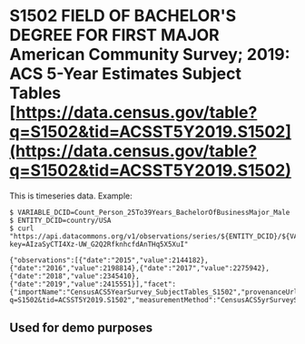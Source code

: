 # S1502 FIELD OF BACHELOR'S DEGREE FOR FIRST MAJOR American Community Survey; 2019: ACS 5-Year Estimates Subject Tables [https://data.census.gov/table?q=S1502&tid=ACSST5Y2019.S1502](https://data.census.gov/table?q=S1502&tid=ACSST5Y2019.S1502)

This is timeseries data. Example:

```
$ VARIABLE_DCID=Count_Person_25To39Years_BachelorOfBusinessMajor_Male
$ ENTITY_DCID=country/USA
$ curl "https://api.datacommons.org/v1/observations/series/${ENTITY_DCID}/${VARIABLE_DCID}?key=AIzaSyCTI4Xz-UW_G2Q2RfknhcfdAnTHq5X5XuI"

{"observations":[{"date":"2015","value":2144182},{"date":"2016","value":2198814},{"date":"2017","value":2275942},{"date":"2018","value":2345410},{"date":"2019","value":2415551}],"facet":{"importName":"CensusACS5YearSurvey_SubjectTables_S1502","provenanceUrl":"https://data.census.gov/cedsci/table?q=S1502&tid=ACSST5Y2019.S1502","measurementMethod":"CensusACS5yrSurveySubjectTable"}}

```

## Used for demo purposes
